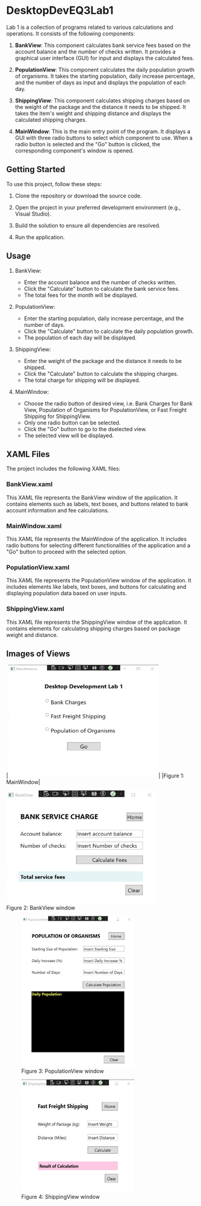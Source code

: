 # DesktopDevEQ3Lab1

Lab 1 is a collection of programs related to various calculations and operations. It consists of the following components:

1. **BankView**: This component calculates bank service fees based on the account balance and the number of checks written. It provides a graphical user interface (GUI) for input and displays the calculated fees.

2. **PopulationView**: This component calculates the daily population growth of organisms. It takes the starting population, daily increase percentage, and the number of days as input and displays the population of each day.

3. **ShippingView**: This component calculates shipping charges based on the weight of the package and the distance it needs to be shipped. It takes the item's weight and shipping distance and displays the calculated shipping charges.

4. **MainWindow**: This is the main entry point of the program. It displays a GUI with three radio buttons to select which component to use. When a radio button is selected and the "Go" button is clicked, the corresponding component's window is opened.

## Getting Started

To use this project, follow these steps:

1. Clone the repository or download the source code.

2. Open the project in your preferred development environment (e.g., Visual Studio).

3. Build the solution to ensure all dependencies are resolved.

4. Run the application.

## Usage

1. BankView:
   - Enter the account balance and the number of checks written.
   - Click the "Calculate" button to calculate the bank service fees.
   - The total fees for the month will be displayed.

2. PopulationView:
   - Enter the starting population, daily increase percentage, and the number of days.
   - Click the "Calculate" button to calculate the daily population growth.
   - The population of each day will be displayed.

3. ShippingView:
   - Enter the weight of the package and the distance it needs to be shipped.
   - Click the "Calculate" button to calculate the shipping charges.
   - The total charge for shipping will be displayed.

4. MainWindow:
   - Choose the radio button of desired view, i.e. Bank Charges for Bank View, Population of Organisms for PopulationView, or Fast Freight Shipping for ShippingView.
   - Only one radio button can be selected.
   - Click the "Go" button to go to the dselected view.
   - The selected view will be displayed.

## XAML Files

The project includes the following XAML files:

### BankView.xaml
This XAML file represents the BankView window of the application. It contains elements such as labels, text boxes, and buttons related to bank account information and fee calculations.

### MainWindow.xaml
This XAML file represents the MainWindow of the application. It includes radio buttons for selecting different functionalities of the application and a "Go" button to proceed with the selected option.

### PopulationView.xaml
This XAML file represents the PopulationView window of the application. It includes elements like labels, text boxes, and buttons for calculating and displaying population data based on user inputs.

### ShippingView.xaml
This XAML file represents the ShippingView window of the application. It contains elements for calculating shipping charges based on package weight and distance.

## Images of Views

|<img src="images/MainWindow.png" alt="image" width="400" height="300">|
|Figure 1: MainWindow|

<img src="images/BankView.png" alt="image" width="400" height="300">
<figcaption>Figure 2: BankView window</figcaption>
</figure>

<figure>
<img src="images/PopulationView.png" alt="image" width="300" height="400">
<figcaption>Figure 3: PopulationView window</figcaption>
</figure>

<figure>
<img src="images/ShippingView.png" alt="image" width="300" height="300">
<figcaption>Figure 4: ShippingView window</figcaption>
</figure>




